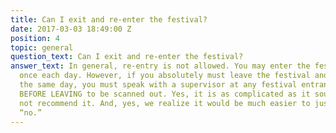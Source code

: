 ```yaml
---
title: Can I exit and re-enter the festival?
date: 2017-03-03 18:49:00 Z
position: 4
topic: general
question_text: Can I exit and re-enter the festival?
answer_text: In general, re-entry is not allowed. You may enter the festival gates
  once each day. However, if you absolutely must leave the festival and need to return
  the same day, you must speak with a supervisor at any festival entrance or exit
  BEFORE LEAVING to be scanned out. Yes, it is as complicated as it sounds. We do
  not recommend it. And, yes, we realize it would be much easier to just tell you
  “no.”
---
```


